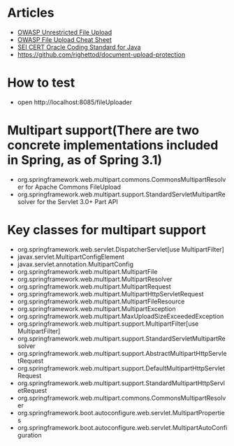 # Articles
- [OWASP Unrestricted File Upload](https://owasp.org/www-community/vulnerabilities/Unrestricted_File_Upload)
- [OWASP File Upload Cheat Sheet](https://cheatsheetseries.owasp.org/cheatsheets/File_Upload_Cheat_Sheet.html)
- [SEI CERT Oracle Coding Standard for Java](https://wiki.sei.cmu.edu/confluence/display/java/SEI+CERT+Oracle+Coding+Standard+for+Java)
- https://github.com/righettod/document-upload-protection

# How to test
- open http://localhost:8085/fileUploader

# Multipart support(There are two concrete implementations included in Spring, as of Spring 3.1)
- org.springframework.web.multipart.commons.CommonsMultipartResolver for Apache Commons FileUpload 
- org.springframework.web.multipart.support.StandardServletMultipartResolver for the Servlet 3.0+ Part API

# Key classes for multipart support
- org.springframework.web.servlet.DispatcherServlet[use MultipartFilter]
- javax.servlet.MultipartConfigElement
- javax.servlet.annotation.MultipartConfig
- org.springframework.web.multipart.MultipartFile
- org.springframework.web.multipart.MultipartResolver
- org.springframework.web.multipart.MultipartRequest
- org.springframework.web.multipart.MultipartHttpServletRequest
- org.springframework.web.multipart.MultipartFileResource
- org.springframework.web.multipart.MultipartException
- org.springframework.web.multipart.MaxUploadSizeExceededException
- org.springframework.web.multipart.support.MultipartFilter[use MultipartFilter]
- org.springframework.web.multipart.support.StandardServletMultipartResolver
- org.springframework.web.multipart.support.AbstractMultipartHttpServletRequest
- org.springframework.web.multipart.support.DefaultMultipartHttpServletRequest
- org.springframework.web.multipart.support.StandardMultipartHttpServletRequest
- org.springframework.web.multipart.commons.CommonsMultipartResolver
- org.springframework.boot.autoconfigure.web.servlet.MultipartProperties
- org.springframework.boot.autoconfigure.web.servlet.MultipartAutoConfiguration

